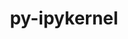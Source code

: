 ---
title: "py-ipykernel"
layout: cache
categories: [package, develop]
meta: {"compilers": ["gcc@=11.1.0", "gcc@=11.4.0", "gcc@=9.4.0", "oneapi@=2024.2.1"], "num_specs": 97, "num_specs_by_stack": {"data-vis-sdk": 6, "e4s": 35, "e4s-neoverse-v2": 12, "e4s-neoverse_v1": 9, "e4s-oneapi": 26, "e4s-power": 8, "root": 97}, "oss": ["ubuntu20.04", "ubuntu22.04"], "platforms": ["linux"], "stacks": ["data-vis-sdk", "e4s", "e4s-neoverse-v2", "e4s-neoverse_v1", "e4s-oneapi", "e4s-power", "root"], "targets": ["neoverse_v1", "neoverse_v2", "ppc64le", "x86_64_v3"], "versions": ["5.5.6", "6.29.5"]}
spec_details: [{"compiler": "gcc@=9.4.0", "hash": "exfv6hyi47odjsp2u2lgyt6bxyaathck", "os": "ubuntu20.04", "platform": "linux", "size": "-", "stacks": ["e4s-power", "root"], "tarball": "https://binaries.spack.io/develop/build_cache/linux-ubuntu20.04-ppc64le/gcc-9.4.0/py-ipykernel-6.29.5/linux-ubuntu20.04-ppc64le-gcc-9.4.0-py-ipykernel-6.29.5-exfv6hyi47odjsp2u2lgyt6bxyaathck.spack", "target": "ppc64le", "variants": ["build_system=python_pip"], "versions": ["6.29.5"]}, {"compiler": "gcc@=9.4.0", "hash": "u6o7paxef2etdobdadejc4y2fflbiygc", "os": "ubuntu20.04", "platform": "linux", "size": "-", "stacks": ["e4s-power", "root"], "tarball": "https://binaries.spack.io/develop/build_cache/linux-ubuntu20.04-ppc64le/gcc-9.4.0/py-ipykernel-6.29.5/linux-ubuntu20.04-ppc64le-gcc-9.4.0-py-ipykernel-6.29.5-u6o7paxef2etdobdadejc4y2fflbiygc.spack", "target": "ppc64le", "variants": ["build_system=python_pip"], "versions": ["6.29.5"]}, {"compiler": "gcc@=9.4.0", "hash": "eyicdm35cp3q3u2r3iyjrjeljxj5sg3t", "os": "ubuntu20.04", "platform": "linux", "size": "-", "stacks": ["e4s-power", "root"], "tarball": "https://binaries.spack.io/develop/build_cache/linux-ubuntu20.04-ppc64le/gcc-9.4.0/py-ipykernel-6.29.5/linux-ubuntu20.04-ppc64le-gcc-9.4.0-py-ipykernel-6.29.5-eyicdm35cp3q3u2r3iyjrjeljxj5sg3t.spack", "target": "ppc64le", "variants": ["build_system=python_pip"], "versions": ["6.29.5"]}, {"compiler": "gcc@=9.4.0", "hash": "feaclr6detkbsb54yg7lqckx6ochd2xt", "os": "ubuntu20.04", "platform": "linux", "size": "-", "stacks": ["e4s-power", "root"], "tarball": "https://binaries.spack.io/develop/build_cache/linux-ubuntu20.04-ppc64le/gcc-9.4.0/py-ipykernel-6.29.5/linux-ubuntu20.04-ppc64le-gcc-9.4.0-py-ipykernel-6.29.5-feaclr6detkbsb54yg7lqckx6ochd2xt.spack", "target": "ppc64le", "variants": ["build_system=python_pip"], "versions": ["6.29.5"]}, {"compiler": "gcc@=9.4.0", "hash": "gqak5h52hill77oiq72nemgauzubmaom", "os": "ubuntu20.04", "platform": "linux", "size": "-", "stacks": ["e4s-power", "root"], "tarball": "https://binaries.spack.io/develop/build_cache/linux-ubuntu20.04-ppc64le/gcc-9.4.0/py-ipykernel-6.29.5/linux-ubuntu20.04-ppc64le-gcc-9.4.0-py-ipykernel-6.29.5-gqak5h52hill77oiq72nemgauzubmaom.spack", "target": "ppc64le", "variants": ["build_system=python_pip"], "versions": ["6.29.5"]}, {"compiler": "gcc@=9.4.0", "hash": "lwghfc26fhqtbzwqlxqd462zwbgn3eaa", "os": "ubuntu20.04", "platform": "linux", "size": "-", "stacks": ["e4s-power", "root"], "tarball": "https://binaries.spack.io/develop/build_cache/linux-ubuntu20.04-ppc64le/gcc-9.4.0/py-ipykernel-6.29.5/linux-ubuntu20.04-ppc64le-gcc-9.4.0-py-ipykernel-6.29.5-lwghfc26fhqtbzwqlxqd462zwbgn3eaa.spack", "target": "ppc64le", "variants": ["build_system=python_pip"], "versions": ["6.29.5"]}, {"compiler": "gcc@=9.4.0", "hash": "nh6dex3vzpcnnaktxgywspkyexapsmyh", "os": "ubuntu20.04", "platform": "linux", "size": "-", "stacks": ["e4s-power", "root"], "tarball": "https://binaries.spack.io/develop/build_cache/linux-ubuntu20.04-ppc64le/gcc-9.4.0/py-ipykernel-6.29.5/linux-ubuntu20.04-ppc64le-gcc-9.4.0-py-ipykernel-6.29.5-nh6dex3vzpcnnaktxgywspkyexapsmyh.spack", "target": "ppc64le", "variants": ["build_system=python_pip"], "versions": ["6.29.5"]}, {"compiler": "gcc@=9.4.0", "hash": "wkxio5y2bigokulu5syzcohesjbqn7xc", "os": "ubuntu20.04", "platform": "linux", "size": "-", "stacks": ["e4s-power", "root"], "tarball": "https://binaries.spack.io/develop/build_cache/linux-ubuntu20.04-ppc64le/gcc-9.4.0/py-ipykernel-6.29.5/linux-ubuntu20.04-ppc64le-gcc-9.4.0-py-ipykernel-6.29.5-wkxio5y2bigokulu5syzcohesjbqn7xc.spack", "target": "ppc64le", "variants": ["build_system=python_pip"], "versions": ["6.29.5"]}, {"compiler": "gcc@=11.1.0", "hash": "zukf6zmuxbo2jxl2nqexold2jgcr5nyx", "os": "ubuntu20.04", "platform": "linux", "size": "-", "stacks": ["data-vis-sdk", "root"], "tarball": "https://binaries.spack.io/develop/build_cache/linux-ubuntu20.04-x86_64_v3/gcc-11.1.0/py-ipykernel-6.29.5/linux-ubuntu20.04-x86_64_v3-gcc-11.1.0-py-ipykernel-6.29.5-zukf6zmuxbo2jxl2nqexold2jgcr5nyx.spack", "target": "x86_64_v3", "variants": ["build_system=python_pip"], "versions": ["6.29.5"]}, {"compiler": "gcc@=11.1.0", "hash": "qntziqwzikaqawn6i7fla33wedffo3gt", "os": "ubuntu20.04", "platform": "linux", "size": "-", "stacks": ["data-vis-sdk", "root"], "tarball": "https://binaries.spack.io/develop/build_cache/linux-ubuntu20.04-x86_64_v3/gcc-11.1.0/py-ipykernel-6.29.5/linux-ubuntu20.04-x86_64_v3-gcc-11.1.0-py-ipykernel-6.29.5-qntziqwzikaqawn6i7fla33wedffo3gt.spack", "target": "x86_64_v3", "variants": ["build_system=python_pip"], "versions": ["6.29.5"]}, {"compiler": "gcc@=11.1.0", "hash": "6dzx2fogaaurhbn776bilsboojhamaxm", "os": "ubuntu20.04", "platform": "linux", "size": "-", "stacks": ["data-vis-sdk", "root"], "tarball": "https://binaries.spack.io/develop/build_cache/linux-ubuntu20.04-x86_64_v3/gcc-11.1.0/py-ipykernel-6.29.5/linux-ubuntu20.04-x86_64_v3-gcc-11.1.0-py-ipykernel-6.29.5-6dzx2fogaaurhbn776bilsboojhamaxm.spack", "target": "x86_64_v3", "variants": ["build_system=python_pip"], "versions": ["6.29.5"]}, {"compiler": "gcc@=11.1.0", "hash": "56lghw476exu6li2maocbrley7tntc27", "os": "ubuntu20.04", "platform": "linux", "size": "-", "stacks": ["root"], "tarball": "https://binaries.spack.io/develop/build_cache/linux-ubuntu20.04-x86_64_v3/gcc-11.1.0/py-ipykernel-6.29.5/linux-ubuntu20.04-x86_64_v3-gcc-11.1.0-py-ipykernel-6.29.5-56lghw476exu6li2maocbrley7tntc27.spack", "target": "x86_64_v3", "variants": ["build_system=python_pip"], "versions": ["6.29.5"]}, {"compiler": "gcc@=11.1.0", "hash": "xlfozutsekmhffi62rrurqksky6yzmql", "os": "ubuntu20.04", "platform": "linux", "size": "-", "stacks": ["data-vis-sdk", "root"], "tarball": "https://binaries.spack.io/develop/build_cache/linux-ubuntu20.04-x86_64_v3/gcc-11.1.0/py-ipykernel-6.29.5/linux-ubuntu20.04-x86_64_v3-gcc-11.1.0-py-ipykernel-6.29.5-xlfozutsekmhffi62rrurqksky6yzmql.spack", "target": "x86_64_v3", "variants": ["build_system=python_pip"], "versions": ["6.29.5"]}, {"compiler": "gcc@=11.1.0", "hash": "npbar5fwl7gduvit7yr7xbug25yyrhdm", "os": "ubuntu20.04", "platform": "linux", "size": "-", "stacks": ["data-vis-sdk", "root"], "tarball": "https://binaries.spack.io/develop/build_cache/linux-ubuntu20.04-x86_64_v3/gcc-11.1.0/py-ipykernel-6.29.5/linux-ubuntu20.04-x86_64_v3-gcc-11.1.0-py-ipykernel-6.29.5-npbar5fwl7gduvit7yr7xbug25yyrhdm.spack", "target": "x86_64_v3", "variants": ["build_system=python_pip"], "versions": ["6.29.5"]}, {"compiler": "gcc@=11.1.0", "hash": "cl5teetyxjkdmynkudrgrkm5nhay3v4d", "os": "ubuntu20.04", "platform": "linux", "size": "-", "stacks": ["data-vis-sdk", "root"], "tarball": "https://binaries.spack.io/develop/build_cache/linux-ubuntu20.04-x86_64_v3/gcc-11.1.0/py-ipykernel-6.29.5/linux-ubuntu20.04-x86_64_v3-gcc-11.1.0-py-ipykernel-6.29.5-cl5teetyxjkdmynkudrgrkm5nhay3v4d.spack", "target": "x86_64_v3", "variants": ["build_system=python_pip"], "versions": ["6.29.5"]}, {"compiler": "gcc@=11.4.0", "hash": "bc37bqzvyaz2qiiqrwkbzeda72mz4ze7", "os": "ubuntu22.04", "platform": "linux", "size": "-", "stacks": ["e4s-neoverse_v1", "root"], "tarball": "https://binaries.spack.io/develop/build_cache/linux-ubuntu22.04-neoverse_v1/gcc-11.4.0/py-ipykernel-6.29.5/linux-ubuntu22.04-neoverse_v1-gcc-11.4.0-py-ipykernel-6.29.5-bc37bqzvyaz2qiiqrwkbzeda72mz4ze7.spack", "target": "neoverse_v1", "variants": ["build_system=python_pip"], "versions": ["6.29.5"]}, {"compiler": "gcc@=11.4.0", "hash": "cbvfdz26g3al6u72j35db6esjgd444cv", "os": "ubuntu22.04", "platform": "linux", "size": "-", "stacks": ["e4s-neoverse_v1", "root"], "tarball": "https://binaries.spack.io/develop/build_cache/linux-ubuntu22.04-neoverse_v1/gcc-11.4.0/py-ipykernel-6.29.5/linux-ubuntu22.04-neoverse_v1-gcc-11.4.0-py-ipykernel-6.29.5-cbvfdz26g3al6u72j35db6esjgd444cv.spack", "target": "neoverse_v1", "variants": ["build_system=python_pip"], "versions": ["6.29.5"]}, {"compiler": "gcc@=11.4.0", "hash": "dh2hmomqxjss4zk7nqo2cuadowyv642s", "os": "ubuntu22.04", "platform": "linux", "size": "-", "stacks": ["e4s-neoverse_v1", "root"], "tarball": "https://binaries.spack.io/develop/build_cache/linux-ubuntu22.04-neoverse_v1/gcc-11.4.0/py-ipykernel-6.29.5/linux-ubuntu22.04-neoverse_v1-gcc-11.4.0-py-ipykernel-6.29.5-dh2hmomqxjss4zk7nqo2cuadowyv642s.spack", "target": "neoverse_v1", "variants": ["build_system=python_pip"], "versions": ["6.29.5"]}, {"compiler": "gcc@=11.4.0", "hash": "t3ut74ogsjworxneqodap4wpcmvfveie", "os": "ubuntu22.04", "platform": "linux", "size": "-", "stacks": ["e4s-neoverse_v1", "root"], "tarball": "https://binaries.spack.io/develop/build_cache/linux-ubuntu22.04-neoverse_v1/gcc-11.4.0/py-ipykernel-6.29.5/linux-ubuntu22.04-neoverse_v1-gcc-11.4.0-py-ipykernel-6.29.5-t3ut74ogsjworxneqodap4wpcmvfveie.spack", "target": "neoverse_v1", "variants": ["build_system=python_pip"], "versions": ["6.29.5"]}, {"compiler": "gcc@=11.4.0", "hash": "7badpqm3zk6emwo3pfir4dxlmr6yvoo7", "os": "ubuntu22.04", "platform": "linux", "size": "-", "stacks": ["e4s-neoverse_v1", "root"], "tarball": "https://binaries.spack.io/develop/build_cache/linux-ubuntu22.04-neoverse_v1/gcc-11.4.0/py-ipykernel-6.29.5/linux-ubuntu22.04-neoverse_v1-gcc-11.4.0-py-ipykernel-6.29.5-7badpqm3zk6emwo3pfir4dxlmr6yvoo7.spack", "target": "neoverse_v1", "variants": ["build_system=python_pip"], "versions": ["6.29.5"]}, {"compiler": "gcc@=11.4.0", "hash": "khzde7aifcjs7222nsvlf4i5h7vrkk2z", "os": "ubuntu22.04", "platform": "linux", "size": "-", "stacks": ["e4s-neoverse_v1", "root"], "tarball": "https://binaries.spack.io/develop/build_cache/linux-ubuntu22.04-neoverse_v1/gcc-11.4.0/py-ipykernel-6.29.5/linux-ubuntu22.04-neoverse_v1-gcc-11.4.0-py-ipykernel-6.29.5-khzde7aifcjs7222nsvlf4i5h7vrkk2z.spack", "target": "neoverse_v1", "variants": ["build_system=python_pip"], "versions": ["6.29.5"]}, {"compiler": "gcc@=11.4.0", "hash": "3ayfrfefk7tvvpjbiabgkxhgberyvjq3", "os": "ubuntu22.04", "platform": "linux", "size": "-", "stacks": ["e4s-neoverse_v1", "root"], "tarball": "https://binaries.spack.io/develop/build_cache/linux-ubuntu22.04-neoverse_v1/gcc-11.4.0/py-ipykernel-6.29.5/linux-ubuntu22.04-neoverse_v1-gcc-11.4.0-py-ipykernel-6.29.5-3ayfrfefk7tvvpjbiabgkxhgberyvjq3.spack", "target": "neoverse_v1", "variants": ["build_system=python_pip"], "versions": ["6.29.5"]}, {"compiler": "gcc@=11.4.0", "hash": "ntkmbvurcc7bnme3dohxpehihh6kpmpq", "os": "ubuntu22.04", "platform": "linux", "size": "-", "stacks": ["e4s-neoverse_v1", "root"], "tarball": "https://binaries.spack.io/develop/build_cache/linux-ubuntu22.04-neoverse_v1/gcc-11.4.0/py-ipykernel-6.29.5/linux-ubuntu22.04-neoverse_v1-gcc-11.4.0-py-ipykernel-6.29.5-ntkmbvurcc7bnme3dohxpehihh6kpmpq.spack", "target": "neoverse_v1", "variants": ["build_system=python_pip"], "versions": ["6.29.5"]}, {"compiler": "gcc@=11.4.0", "hash": "sdwww5ocn23dtd7yftl3hah4fwavkz34", "os": "ubuntu22.04", "platform": "linux", "size": "-", "stacks": ["e4s-neoverse_v1", "root"], "tarball": "https://binaries.spack.io/develop/build_cache/linux-ubuntu22.04-neoverse_v1/gcc-11.4.0/py-ipykernel-6.29.5/linux-ubuntu22.04-neoverse_v1-gcc-11.4.0-py-ipykernel-6.29.5-sdwww5ocn23dtd7yftl3hah4fwavkz34.spack", "target": "neoverse_v1", "variants": ["build_system=python_pip"], "versions": ["6.29.5"]}, {"compiler": "gcc@=11.4.0", "hash": "gei3hzetrhxbnvrih7vmd4aby5hjq23w", "os": "ubuntu22.04", "platform": "linux", "size": "-", "stacks": ["e4s-neoverse-v2", "root"], "tarball": "https://binaries.spack.io/develop/build_cache/linux-ubuntu22.04-neoverse_v2/gcc-11.4.0/py-ipykernel-6.29.5/linux-ubuntu22.04-neoverse_v2-gcc-11.4.0-py-ipykernel-6.29.5-gei3hzetrhxbnvrih7vmd4aby5hjq23w.spack", "target": "neoverse_v2", "variants": ["build_system=python_pip"], "versions": ["6.29.5"]}, {"compiler": "gcc@=11.4.0", "hash": "hwvdpd6mcxpafnq7what54st4nze6sw5", "os": "ubuntu22.04", "platform": "linux", "size": "-", "stacks": ["e4s-neoverse-v2", "root"], "tarball": "https://binaries.spack.io/develop/build_cache/linux-ubuntu22.04-neoverse_v2/gcc-11.4.0/py-ipykernel-6.29.5/linux-ubuntu22.04-neoverse_v2-gcc-11.4.0-py-ipykernel-6.29.5-hwvdpd6mcxpafnq7what54st4nze6sw5.spack", "target": "neoverse_v2", "variants": ["build_system=python_pip"], "versions": ["6.29.5"]}, {"compiler": "gcc@=11.4.0", "hash": "56rc3dxnasgb2ckeoord75kkobw5jvwg", "os": "ubuntu22.04", "platform": "linux", "size": "-", "stacks": ["e4s-neoverse-v2", "root"], "tarball": "https://binaries.spack.io/develop/build_cache/linux-ubuntu22.04-neoverse_v2/gcc-11.4.0/py-ipykernel-6.29.5/linux-ubuntu22.04-neoverse_v2-gcc-11.4.0-py-ipykernel-6.29.5-56rc3dxnasgb2ckeoord75kkobw5jvwg.spack", "target": "neoverse_v2", "variants": ["build_system=python_pip"], "versions": ["6.29.5"]}, {"compiler": "gcc@=11.4.0", "hash": "cn2nxi4g4n7z2zfi62ishtyg7bdnwukr", "os": "ubuntu22.04", "platform": "linux", "size": "-", "stacks": ["e4s-neoverse-v2", "root"], "tarball": "https://binaries.spack.io/develop/build_cache/linux-ubuntu22.04-neoverse_v2/gcc-11.4.0/py-ipykernel-6.29.5/linux-ubuntu22.04-neoverse_v2-gcc-11.4.0-py-ipykernel-6.29.5-cn2nxi4g4n7z2zfi62ishtyg7bdnwukr.spack", "target": "neoverse_v2", "variants": ["build_system=python_pip"], "versions": ["6.29.5"]}, {"compiler": "gcc@=11.4.0", "hash": "hfakeectst4j3gtp2q2wbyetndymr7q7", "os": "ubuntu22.04", "platform": "linux", "size": "-", "stacks": ["e4s-neoverse-v2", "root"], "tarball": "https://binaries.spack.io/develop/build_cache/linux-ubuntu22.04-neoverse_v2/gcc-11.4.0/py-ipykernel-6.29.5/linux-ubuntu22.04-neoverse_v2-gcc-11.4.0-py-ipykernel-6.29.5-hfakeectst4j3gtp2q2wbyetndymr7q7.spack", "target": "neoverse_v2", "variants": ["build_system=python_pip"], "versions": ["6.29.5"]}, {"compiler": "gcc@=11.4.0", "hash": "yudqijwyhodrnu4u4r6bdz3kqwir4lax", "os": "ubuntu22.04", "platform": "linux", "size": "-", "stacks": ["e4s-neoverse-v2", "root"], "tarball": "https://binaries.spack.io/develop/build_cache/linux-ubuntu22.04-neoverse_v2/gcc-11.4.0/py-ipykernel-6.29.5/linux-ubuntu22.04-neoverse_v2-gcc-11.4.0-py-ipykernel-6.29.5-yudqijwyhodrnu4u4r6bdz3kqwir4lax.spack", "target": "neoverse_v2", "variants": ["build_system=python_pip"], "versions": ["6.29.5"]}, {"compiler": "gcc@=11.4.0", "hash": "7lfjrejll6drzwiqn44y5zibwgnl5cq3", "os": "ubuntu22.04", "platform": "linux", "size": "-", "stacks": ["e4s-neoverse-v2", "root"], "tarball": "https://binaries.spack.io/develop/build_cache/linux-ubuntu22.04-neoverse_v2/gcc-11.4.0/py-ipykernel-6.29.5/linux-ubuntu22.04-neoverse_v2-gcc-11.4.0-py-ipykernel-6.29.5-7lfjrejll6drzwiqn44y5zibwgnl5cq3.spack", "target": "neoverse_v2", "variants": ["build_system=python_pip"], "versions": ["6.29.5"]}, {"compiler": "gcc@=11.4.0", "hash": "aqsstiijtdsdfneosbp7jkuxryakmihc", "os": "ubuntu22.04", "platform": "linux", "size": "-", "stacks": ["e4s-neoverse-v2", "root"], "tarball": "https://binaries.spack.io/develop/build_cache/linux-ubuntu22.04-neoverse_v2/gcc-11.4.0/py-ipykernel-6.29.5/linux-ubuntu22.04-neoverse_v2-gcc-11.4.0-py-ipykernel-6.29.5-aqsstiijtdsdfneosbp7jkuxryakmihc.spack", "target": "neoverse_v2", "variants": ["build_system=python_pip"], "versions": ["6.29.5"]}, {"compiler": "gcc@=11.4.0", "hash": "drkwyelplbatezzz66ijg7uwfsvdsaqy", "os": "ubuntu22.04", "platform": "linux", "size": "-", "stacks": ["e4s-neoverse-v2", "root"], "tarball": "https://binaries.spack.io/develop/build_cache/linux-ubuntu22.04-neoverse_v2/gcc-11.4.0/py-ipykernel-6.29.5/linux-ubuntu22.04-neoverse_v2-gcc-11.4.0-py-ipykernel-6.29.5-drkwyelplbatezzz66ijg7uwfsvdsaqy.spack", "target": "neoverse_v2", "variants": ["build_system=python_pip"], "versions": ["6.29.5"]}, {"compiler": "gcc@=11.4.0", "hash": "g55tdkpptf34ohqfasilzcc2lj4lss2t", "os": "ubuntu22.04", "platform": "linux", "size": "-", "stacks": ["e4s-neoverse-v2", "root"], "tarball": "https://binaries.spack.io/develop/build_cache/linux-ubuntu22.04-neoverse_v2/gcc-11.4.0/py-ipykernel-6.29.5/linux-ubuntu22.04-neoverse_v2-gcc-11.4.0-py-ipykernel-6.29.5-g55tdkpptf34ohqfasilzcc2lj4lss2t.spack", "target": "neoverse_v2", "variants": ["build_system=python_pip"], "versions": ["6.29.5"]}, {"compiler": "gcc@=11.4.0", "hash": "iwlrvk4drayceahucpqwjrjhrfuwpnbm", "os": "ubuntu22.04", "platform": "linux", "size": "-", "stacks": ["e4s-neoverse-v2", "root"], "tarball": "https://binaries.spack.io/develop/build_cache/linux-ubuntu22.04-neoverse_v2/gcc-11.4.0/py-ipykernel-6.29.5/linux-ubuntu22.04-neoverse_v2-gcc-11.4.0-py-ipykernel-6.29.5-iwlrvk4drayceahucpqwjrjhrfuwpnbm.spack", "target": "neoverse_v2", "variants": ["build_system=python_pip"], "versions": ["6.29.5"]}, {"compiler": "gcc@=11.4.0", "hash": "nzgcbamsflqwddfmbvwxgsguw7dr3ihx", "os": "ubuntu22.04", "platform": "linux", "size": "-", "stacks": ["e4s-neoverse-v2", "root"], "tarball": "https://binaries.spack.io/develop/build_cache/linux-ubuntu22.04-neoverse_v2/gcc-11.4.0/py-ipykernel-6.29.5/linux-ubuntu22.04-neoverse_v2-gcc-11.4.0-py-ipykernel-6.29.5-nzgcbamsflqwddfmbvwxgsguw7dr3ihx.spack", "target": "neoverse_v2", "variants": ["build_system=python_pip"], "versions": ["6.29.5"]}, {"compiler": "gcc@=11.4.0", "hash": "yzx4klivbvtkzmmcocrnqpoz3fqch2ps", "os": "ubuntu22.04", "platform": "linux", "size": "-", "stacks": ["e4s", "root"], "tarball": "https://binaries.spack.io/develop/build_cache/linux-ubuntu22.04-x86_64_v3/gcc-11.4.0/py-ipykernel-6.29.5/linux-ubuntu22.04-x86_64_v3-gcc-11.4.0-py-ipykernel-6.29.5-yzx4klivbvtkzmmcocrnqpoz3fqch2ps.spack", "target": "x86_64_v3", "variants": ["build_system=python_pip"], "versions": ["6.29.5"]}, {"compiler": "gcc@=11.4.0", "hash": "slsqno62vyg2gtlzftzfmvnywmc3nhft", "os": "ubuntu22.04", "platform": "linux", "size": "-", "stacks": ["e4s", "root"], "tarball": "https://binaries.spack.io/develop/build_cache/linux-ubuntu22.04-x86_64_v3/gcc-11.4.0/py-ipykernel-6.29.5/linux-ubuntu22.04-x86_64_v3-gcc-11.4.0-py-ipykernel-6.29.5-slsqno62vyg2gtlzftzfmvnywmc3nhft.spack", "target": "x86_64_v3", "variants": ["build_system=python_pip"], "versions": ["6.29.5"]}, {"compiler": "gcc@=11.4.0", "hash": "3pttuu3bexsvtkuz3h4sn7vwqhwpp7eo", "os": "ubuntu22.04", "platform": "linux", "size": "-", "stacks": ["e4s", "root"], "tarball": "https://binaries.spack.io/develop/build_cache/linux-ubuntu22.04-x86_64_v3/gcc-11.4.0/py-ipykernel-6.29.5/linux-ubuntu22.04-x86_64_v3-gcc-11.4.0-py-ipykernel-6.29.5-3pttuu3bexsvtkuz3h4sn7vwqhwpp7eo.spack", "target": "x86_64_v3", "variants": ["build_system=python_pip"], "versions": ["6.29.5"]}, {"compiler": "gcc@=11.4.0", "hash": "umxe33fbgd2a5g2cfpohdzasnr7eki5o", "os": "ubuntu22.04", "platform": "linux", "size": "-", "stacks": ["e4s", "root"], "tarball": "https://binaries.spack.io/develop/build_cache/linux-ubuntu22.04-x86_64_v3/gcc-11.4.0/py-ipykernel-6.29.5/linux-ubuntu22.04-x86_64_v3-gcc-11.4.0-py-ipykernel-6.29.5-umxe33fbgd2a5g2cfpohdzasnr7eki5o.spack", "target": "x86_64_v3", "variants": ["build_system=python_pip"], "versions": ["6.29.5"]}, {"compiler": "gcc@=11.4.0", "hash": "c7qekjs62xtqmvdswa4shofdeoejzuzb", "os": "ubuntu22.04", "platform": "linux", "size": "-", "stacks": ["e4s", "root"], "tarball": "https://binaries.spack.io/develop/build_cache/linux-ubuntu22.04-x86_64_v3/gcc-11.4.0/py-ipykernel-6.29.5/linux-ubuntu22.04-x86_64_v3-gcc-11.4.0-py-ipykernel-6.29.5-c7qekjs62xtqmvdswa4shofdeoejzuzb.spack", "target": "x86_64_v3", "variants": ["build_system=python_pip"], "versions": ["6.29.5"]}, {"compiler": "gcc@=11.4.0", "hash": "a56sjslynr3256vxxyv6yuwc2ec3vxpr", "os": "ubuntu22.04", "platform": "linux", "size": "-", "stacks": ["e4s", "root"], "tarball": "https://binaries.spack.io/develop/build_cache/linux-ubuntu22.04-x86_64_v3/gcc-11.4.0/py-ipykernel-6.29.5/linux-ubuntu22.04-x86_64_v3-gcc-11.4.0-py-ipykernel-6.29.5-a56sjslynr3256vxxyv6yuwc2ec3vxpr.spack", "target": "x86_64_v3", "variants": ["build_system=python_pip"], "versions": ["6.29.5"]}, {"compiler": "gcc@=11.4.0", "hash": "cvfhzfgcgyqksuzc6dqhutq35qsyhdb5", "os": "ubuntu22.04", "platform": "linux", "size": "-", "stacks": ["e4s", "root"], "tarball": "https://binaries.spack.io/develop/build_cache/linux-ubuntu22.04-x86_64_v3/gcc-11.4.0/py-ipykernel-6.29.5/linux-ubuntu22.04-x86_64_v3-gcc-11.4.0-py-ipykernel-6.29.5-cvfhzfgcgyqksuzc6dqhutq35qsyhdb5.spack", "target": "x86_64_v3", "variants": ["build_system=python_pip"], "versions": ["6.29.5"]}, {"compiler": "gcc@=11.4.0", "hash": "gpu4yxvtcgykyxpsq4cpwbwa4uhhz7n4", "os": "ubuntu22.04", "platform": "linux", "size": "-", "stacks": ["e4s", "root"], "tarball": "https://binaries.spack.io/develop/build_cache/linux-ubuntu22.04-x86_64_v3/gcc-11.4.0/py-ipykernel-6.29.5/linux-ubuntu22.04-x86_64_v3-gcc-11.4.0-py-ipykernel-6.29.5-gpu4yxvtcgykyxpsq4cpwbwa4uhhz7n4.spack", "target": "x86_64_v3", "variants": ["build_system=python_pip"], "versions": ["6.29.5"]}, {"compiler": "gcc@=11.4.0", "hash": "jijqgndgzvfwqjvzqhgybczgypln4tc2", "os": "ubuntu22.04", "platform": "linux", "size": "-", "stacks": ["e4s", "root"], "tarball": "https://binaries.spack.io/develop/build_cache/linux-ubuntu22.04-x86_64_v3/gcc-11.4.0/py-ipykernel-6.29.5/linux-ubuntu22.04-x86_64_v3-gcc-11.4.0-py-ipykernel-6.29.5-jijqgndgzvfwqjvzqhgybczgypln4tc2.spack", "target": "x86_64_v3", "variants": ["build_system=python_pip"], "versions": ["6.29.5"]}, {"compiler": "gcc@=11.4.0", "hash": "7imgaumv4jb3vmbgalpw3cvhvbkr2f26", "os": "ubuntu22.04", "platform": "linux", "size": "-", "stacks": ["e4s", "root"], "tarball": "https://binaries.spack.io/develop/build_cache/linux-ubuntu22.04-x86_64_v3/gcc-11.4.0/py-ipykernel-6.29.5/linux-ubuntu22.04-x86_64_v3-gcc-11.4.0-py-ipykernel-6.29.5-7imgaumv4jb3vmbgalpw3cvhvbkr2f26.spack", "target": "x86_64_v3", "variants": ["build_system=python_pip"], "versions": ["6.29.5"]}, {"compiler": "gcc@=11.4.0", "hash": "s4klvym4sf7jxtwbcncvii5jtiv6xygu", "os": "ubuntu22.04", "platform": "linux", "size": "-", "stacks": ["e4s", "root"], "tarball": "https://binaries.spack.io/develop/build_cache/linux-ubuntu22.04-x86_64_v3/gcc-11.4.0/py-ipykernel-6.29.5/linux-ubuntu22.04-x86_64_v3-gcc-11.4.0-py-ipykernel-6.29.5-s4klvym4sf7jxtwbcncvii5jtiv6xygu.spack", "target": "x86_64_v3", "variants": ["build_system=python_pip"], "versions": ["6.29.5"]}, {"compiler": "gcc@=11.4.0", "hash": "zvj5cnxqlgciaar2oobt2li2677dz5we", "os": "ubuntu22.04", "platform": "linux", "size": "-", "stacks": ["e4s", "root"], "tarball": "https://binaries.spack.io/develop/build_cache/linux-ubuntu22.04-x86_64_v3/gcc-11.4.0/py-ipykernel-6.29.5/linux-ubuntu22.04-x86_64_v3-gcc-11.4.0-py-ipykernel-6.29.5-zvj5cnxqlgciaar2oobt2li2677dz5we.spack", "target": "x86_64_v3", "variants": ["build_system=python_pip"], "versions": ["6.29.5"]}, {"compiler": "gcc@=11.4.0", "hash": "5i45vpyabpvhkuxrdupr7m3ehlkbal37", "os": "ubuntu22.04", "platform": "linux", "size": "-", "stacks": ["e4s", "root"], "tarball": "https://binaries.spack.io/develop/build_cache/linux-ubuntu22.04-x86_64_v3/gcc-11.4.0/py-ipykernel-6.29.5/linux-ubuntu22.04-x86_64_v3-gcc-11.4.0-py-ipykernel-6.29.5-5i45vpyabpvhkuxrdupr7m3ehlkbal37.spack", "target": "x86_64_v3", "variants": ["build_system=python_pip"], "versions": ["6.29.5"]}, {"compiler": "gcc@=11.4.0", "hash": "hn5qgfwvmipzgo7phsxnj3glxrnboqpl", "os": "ubuntu22.04", "platform": "linux", "size": "-", "stacks": ["e4s", "root"], "tarball": "https://binaries.spack.io/develop/build_cache/linux-ubuntu22.04-x86_64_v3/gcc-11.4.0/py-ipykernel-6.29.5/linux-ubuntu22.04-x86_64_v3-gcc-11.4.0-py-ipykernel-6.29.5-hn5qgfwvmipzgo7phsxnj3glxrnboqpl.spack", "target": "x86_64_v3", "variants": ["build_system=python_pip"], "versions": ["6.29.5"]}, {"compiler": "gcc@=11.4.0", "hash": "2jmqiq4dqx5i462dgxmimw2vudhkos3n", "os": "ubuntu22.04", "platform": "linux", "size": "-", "stacks": ["e4s", "root"], "tarball": "https://binaries.spack.io/develop/build_cache/linux-ubuntu22.04-x86_64_v3/gcc-11.4.0/py-ipykernel-6.29.5/linux-ubuntu22.04-x86_64_v3-gcc-11.4.0-py-ipykernel-6.29.5-2jmqiq4dqx5i462dgxmimw2vudhkos3n.spack", "target": "x86_64_v3", "variants": ["build_system=python_pip"], "versions": ["6.29.5"]}, {"compiler": "gcc@=11.4.0", "hash": "3syvhf46is3tbo2yhjpgrzdtdgvuxrrs", "os": "ubuntu22.04", "platform": "linux", "size": "-", "stacks": ["e4s", "root"], "tarball": "https://binaries.spack.io/develop/build_cache/linux-ubuntu22.04-x86_64_v3/gcc-11.4.0/py-ipykernel-6.29.5/linux-ubuntu22.04-x86_64_v3-gcc-11.4.0-py-ipykernel-6.29.5-3syvhf46is3tbo2yhjpgrzdtdgvuxrrs.spack", "target": "x86_64_v3", "variants": ["build_system=python_pip"], "versions": ["6.29.5"]}, {"compiler": "gcc@=11.4.0", "hash": "4fqcd6iavclo7svsq3ktddm6lr7rzixe", "os": "ubuntu22.04", "platform": "linux", "size": "-", "stacks": ["e4s", "root"], "tarball": "https://binaries.spack.io/develop/build_cache/linux-ubuntu22.04-x86_64_v3/gcc-11.4.0/py-ipykernel-6.29.5/linux-ubuntu22.04-x86_64_v3-gcc-11.4.0-py-ipykernel-6.29.5-4fqcd6iavclo7svsq3ktddm6lr7rzixe.spack", "target": "x86_64_v3", "variants": ["build_system=python_pip"], "versions": ["6.29.5"]}, {"compiler": "gcc@=11.4.0", "hash": "6vi75ryq5uudvqavnlavpw3ytqrwo4ce", "os": "ubuntu22.04", "platform": "linux", "size": "-", "stacks": ["e4s", "root"], "tarball": "https://binaries.spack.io/develop/build_cache/linux-ubuntu22.04-x86_64_v3/gcc-11.4.0/py-ipykernel-6.29.5/linux-ubuntu22.04-x86_64_v3-gcc-11.4.0-py-ipykernel-6.29.5-6vi75ryq5uudvqavnlavpw3ytqrwo4ce.spack", "target": "x86_64_v3", "variants": ["build_system=python_pip"], "versions": ["6.29.5"]}, {"compiler": "gcc@=11.4.0", "hash": "7dp3m4pjds5cuworwv4ilgqpmgd5cf7w", "os": "ubuntu22.04", "platform": "linux", "size": "-", "stacks": ["e4s", "root"], "tarball": "https://binaries.spack.io/develop/build_cache/linux-ubuntu22.04-x86_64_v3/gcc-11.4.0/py-ipykernel-6.29.5/linux-ubuntu22.04-x86_64_v3-gcc-11.4.0-py-ipykernel-6.29.5-7dp3m4pjds5cuworwv4ilgqpmgd5cf7w.spack", "target": "x86_64_v3", "variants": ["build_system=python_pip"], "versions": ["6.29.5"]}, {"compiler": "gcc@=11.4.0", "hash": "cmibjmjuciviewe3iy7qav25qk2l67uc", "os": "ubuntu22.04", "platform": "linux", "size": "-", "stacks": ["e4s", "root"], "tarball": "https://binaries.spack.io/develop/build_cache/linux-ubuntu22.04-x86_64_v3/gcc-11.4.0/py-ipykernel-6.29.5/linux-ubuntu22.04-x86_64_v3-gcc-11.4.0-py-ipykernel-6.29.5-cmibjmjuciviewe3iy7qav25qk2l67uc.spack", "target": "x86_64_v3", "variants": ["build_system=python_pip"], "versions": ["6.29.5"]}, {"compiler": "gcc@=11.4.0", "hash": "fs7nwzvojbrslauyzmlwkagzdl44ydzf", "os": "ubuntu22.04", "platform": "linux", "size": "-", "stacks": ["e4s", "root"], "tarball": "https://binaries.spack.io/develop/build_cache/linux-ubuntu22.04-x86_64_v3/gcc-11.4.0/py-ipykernel-6.29.5/linux-ubuntu22.04-x86_64_v3-gcc-11.4.0-py-ipykernel-6.29.5-fs7nwzvojbrslauyzmlwkagzdl44ydzf.spack", "target": "x86_64_v3", "variants": ["build_system=python_pip"], "versions": ["6.29.5"]}, {"compiler": "gcc@=11.4.0", "hash": "gj4gjgixbuvt3i62znj3e6fxpz5a2xhv", "os": "ubuntu22.04", "platform": "linux", "size": "-", "stacks": ["e4s", "root"], "tarball": "https://binaries.spack.io/develop/build_cache/linux-ubuntu22.04-x86_64_v3/gcc-11.4.0/py-ipykernel-6.29.5/linux-ubuntu22.04-x86_64_v3-gcc-11.4.0-py-ipykernel-6.29.5-gj4gjgixbuvt3i62znj3e6fxpz5a2xhv.spack", "target": "x86_64_v3", "variants": ["build_system=python_pip"], "versions": ["6.29.5"]}, {"compiler": "gcc@=11.4.0", "hash": "gquwshtaoz7cx2zmaqd2guq46pb4qq6u", "os": "ubuntu22.04", "platform": "linux", "size": "-", "stacks": ["e4s", "root"], "tarball": "https://binaries.spack.io/develop/build_cache/linux-ubuntu22.04-x86_64_v3/gcc-11.4.0/py-ipykernel-6.29.5/linux-ubuntu22.04-x86_64_v3-gcc-11.4.0-py-ipykernel-6.29.5-gquwshtaoz7cx2zmaqd2guq46pb4qq6u.spack", "target": "x86_64_v3", "variants": ["build_system=python_pip"], "versions": ["6.29.5"]}, {"compiler": "gcc@=11.4.0", "hash": "ibih255u73kgzxws4ouiv63q4egudksu", "os": "ubuntu22.04", "platform": "linux", "size": "-", "stacks": ["e4s", "root"], "tarball": "https://binaries.spack.io/develop/build_cache/linux-ubuntu22.04-x86_64_v3/gcc-11.4.0/py-ipykernel-6.29.5/linux-ubuntu22.04-x86_64_v3-gcc-11.4.0-py-ipykernel-6.29.5-ibih255u73kgzxws4ouiv63q4egudksu.spack", "target": "x86_64_v3", "variants": ["build_system=python_pip"], "versions": ["6.29.5"]}, {"compiler": "gcc@=11.4.0", "hash": "jyh7msb6grpifzlnfruixnfbtrqgehdp", "os": "ubuntu22.04", "platform": "linux", "size": "-", "stacks": ["e4s", "root"], "tarball": "https://binaries.spack.io/develop/build_cache/linux-ubuntu22.04-x86_64_v3/gcc-11.4.0/py-ipykernel-6.29.5/linux-ubuntu22.04-x86_64_v3-gcc-11.4.0-py-ipykernel-6.29.5-jyh7msb6grpifzlnfruixnfbtrqgehdp.spack", "target": "x86_64_v3", "variants": ["build_system=python_pip"], "versions": ["6.29.5"]}, {"compiler": "gcc@=11.4.0", "hash": "k2zjwlt6twu2b3idcyzx6d3zfbdhpqhx", "os": "ubuntu22.04", "platform": "linux", "size": "-", "stacks": ["e4s", "root"], "tarball": "https://binaries.spack.io/develop/build_cache/linux-ubuntu22.04-x86_64_v3/gcc-11.4.0/py-ipykernel-6.29.5/linux-ubuntu22.04-x86_64_v3-gcc-11.4.0-py-ipykernel-6.29.5-k2zjwlt6twu2b3idcyzx6d3zfbdhpqhx.spack", "target": "x86_64_v3", "variants": ["build_system=python_pip"], "versions": ["6.29.5"]}, {"compiler": "gcc@=11.4.0", "hash": "nqyyi5kat3scxg4vovbltwxnbksvwo6f", "os": "ubuntu22.04", "platform": "linux", "size": "-", "stacks": ["e4s", "root"], "tarball": "https://binaries.spack.io/develop/build_cache/linux-ubuntu22.04-x86_64_v3/gcc-11.4.0/py-ipykernel-6.29.5/linux-ubuntu22.04-x86_64_v3-gcc-11.4.0-py-ipykernel-6.29.5-nqyyi5kat3scxg4vovbltwxnbksvwo6f.spack", "target": "x86_64_v3", "variants": ["build_system=python_pip"], "versions": ["6.29.5"]}, {"compiler": "gcc@=11.4.0", "hash": "nqzbp3albqrzn3kapimenwssr6ohi4he", "os": "ubuntu22.04", "platform": "linux", "size": "-", "stacks": ["e4s", "root"], "tarball": "https://binaries.spack.io/develop/build_cache/linux-ubuntu22.04-x86_64_v3/gcc-11.4.0/py-ipykernel-6.29.5/linux-ubuntu22.04-x86_64_v3-gcc-11.4.0-py-ipykernel-6.29.5-nqzbp3albqrzn3kapimenwssr6ohi4he.spack", "target": "x86_64_v3", "variants": ["build_system=python_pip"], "versions": ["6.29.5"]}, {"compiler": "gcc@=11.4.0", "hash": "oqmms6fkmgqmfdzu2tybl7kbypi5phi4", "os": "ubuntu22.04", "platform": "linux", "size": "-", "stacks": ["e4s", "root"], "tarball": "https://binaries.spack.io/develop/build_cache/linux-ubuntu22.04-x86_64_v3/gcc-11.4.0/py-ipykernel-6.29.5/linux-ubuntu22.04-x86_64_v3-gcc-11.4.0-py-ipykernel-6.29.5-oqmms6fkmgqmfdzu2tybl7kbypi5phi4.spack", "target": "x86_64_v3", "variants": ["build_system=python_pip"], "versions": ["6.29.5"]}, {"compiler": "gcc@=11.4.0", "hash": "rfv2dybcdstfbggwex7iinatcllodmlg", "os": "ubuntu22.04", "platform": "linux", "size": "-", "stacks": ["e4s", "root"], "tarball": "https://binaries.spack.io/develop/build_cache/linux-ubuntu22.04-x86_64_v3/gcc-11.4.0/py-ipykernel-6.29.5/linux-ubuntu22.04-x86_64_v3-gcc-11.4.0-py-ipykernel-6.29.5-rfv2dybcdstfbggwex7iinatcllodmlg.spack", "target": "x86_64_v3", "variants": ["build_system=python_pip"], "versions": ["6.29.5"]}, {"compiler": "gcc@=11.4.0", "hash": "rzevhanf3fm4fe5zd7e3dcnjkcglifpq", "os": "ubuntu22.04", "platform": "linux", "size": "-", "stacks": ["e4s", "root"], "tarball": "https://binaries.spack.io/develop/build_cache/linux-ubuntu22.04-x86_64_v3/gcc-11.4.0/py-ipykernel-6.29.5/linux-ubuntu22.04-x86_64_v3-gcc-11.4.0-py-ipykernel-6.29.5-rzevhanf3fm4fe5zd7e3dcnjkcglifpq.spack", "target": "x86_64_v3", "variants": ["build_system=python_pip"], "versions": ["6.29.5"]}, {"compiler": "gcc@=11.4.0", "hash": "sw6r3nefwezhagk7e7qyuztmnqdbml43", "os": "ubuntu22.04", "platform": "linux", "size": "-", "stacks": ["e4s", "root"], "tarball": "https://binaries.spack.io/develop/build_cache/linux-ubuntu22.04-x86_64_v3/gcc-11.4.0/py-ipykernel-6.29.5/linux-ubuntu22.04-x86_64_v3-gcc-11.4.0-py-ipykernel-6.29.5-sw6r3nefwezhagk7e7qyuztmnqdbml43.spack", "target": "x86_64_v3", "variants": ["build_system=python_pip"], "versions": ["6.29.5"]}, {"compiler": "gcc@=11.4.0", "hash": "tio6ih6x35o4vzkdubsu3kt6v3ayyzyk", "os": "ubuntu22.04", "platform": "linux", "size": "-", "stacks": ["e4s", "root"], "tarball": "https://binaries.spack.io/develop/build_cache/linux-ubuntu22.04-x86_64_v3/gcc-11.4.0/py-ipykernel-6.29.5/linux-ubuntu22.04-x86_64_v3-gcc-11.4.0-py-ipykernel-6.29.5-tio6ih6x35o4vzkdubsu3kt6v3ayyzyk.spack", "target": "x86_64_v3", "variants": ["build_system=python_pip"], "versions": ["6.29.5"]}, {"compiler": "gcc@=11.4.0", "hash": "tnbpkvmbultzyrlnqhws2eapi3eu2vwr", "os": "ubuntu22.04", "platform": "linux", "size": "-", "stacks": ["e4s", "root"], "tarball": "https://binaries.spack.io/develop/build_cache/linux-ubuntu22.04-x86_64_v3/gcc-11.4.0/py-ipykernel-6.29.5/linux-ubuntu22.04-x86_64_v3-gcc-11.4.0-py-ipykernel-6.29.5-tnbpkvmbultzyrlnqhws2eapi3eu2vwr.spack", "target": "x86_64_v3", "variants": ["build_system=python_pip"], "versions": ["6.29.5"]}, {"compiler": "gcc@=11.4.0", "hash": "vj4ml6fyprb6tgrwhxlmxx74mhwxz2qy", "os": "ubuntu22.04", "platform": "linux", "size": "-", "stacks": ["e4s", "root"], "tarball": "https://binaries.spack.io/develop/build_cache/linux-ubuntu22.04-x86_64_v3/gcc-11.4.0/py-ipykernel-6.29.5/linux-ubuntu22.04-x86_64_v3-gcc-11.4.0-py-ipykernel-6.29.5-vj4ml6fyprb6tgrwhxlmxx74mhwxz2qy.spack", "target": "x86_64_v3", "variants": ["build_system=python_pip"], "versions": ["6.29.5"]}, {"compiler": "oneapi@=2024.2.1", "hash": "ig56t3iyp4ffjycteuuyiob2jb2xadl5", "os": "ubuntu22.04", "platform": "linux", "size": "-", "stacks": ["e4s-oneapi", "root"], "tarball": "https://binaries.spack.io/develop/build_cache/linux-ubuntu22.04-x86_64_v3/oneapi-2024.2.1/py-ipykernel-6.29.5/linux-ubuntu22.04-x86_64_v3-oneapi-2024.2.1-py-ipykernel-6.29.5-ig56t3iyp4ffjycteuuyiob2jb2xadl5.spack", "target": "x86_64_v3", "variants": ["build_system=python_pip"], "versions": ["6.29.5"]}, {"compiler": "oneapi@=2024.2.1", "hash": "akufp7pqbobzeuomaqprs3ct7f77ytl6", "os": "ubuntu22.04", "platform": "linux", "size": "-", "stacks": ["e4s-oneapi", "root"], "tarball": "https://binaries.spack.io/develop/build_cache/linux-ubuntu22.04-x86_64_v3/oneapi-2024.2.1/py-ipykernel-6.29.5/linux-ubuntu22.04-x86_64_v3-oneapi-2024.2.1-py-ipykernel-6.29.5-akufp7pqbobzeuomaqprs3ct7f77ytl6.spack", "target": "x86_64_v3", "variants": ["build_system=python_pip"], "versions": ["6.29.5"]}, {"compiler": "oneapi@=2024.2.1", "hash": "sxjlh7iwm2n7uuma3obe5v7gbxmshvlh", "os": "ubuntu22.04", "platform": "linux", "size": "-", "stacks": ["e4s-oneapi", "root"], "tarball": "https://binaries.spack.io/develop/build_cache/linux-ubuntu22.04-x86_64_v3/oneapi-2024.2.1/py-ipykernel-6.29.5/linux-ubuntu22.04-x86_64_v3-oneapi-2024.2.1-py-ipykernel-6.29.5-sxjlh7iwm2n7uuma3obe5v7gbxmshvlh.spack", "target": "x86_64_v3", "variants": ["build_system=python_pip"], "versions": ["6.29.5"]}, {"compiler": "oneapi@=2024.2.1", "hash": "dyr4u24r6kspebiv25kjou4f2obnlvzg", "os": "ubuntu22.04", "platform": "linux", "size": "-", "stacks": ["e4s-oneapi", "root"], "tarball": "https://binaries.spack.io/develop/build_cache/linux-ubuntu22.04-x86_64_v3/oneapi-2024.2.1/py-ipykernel-6.29.5/linux-ubuntu22.04-x86_64_v3-oneapi-2024.2.1-py-ipykernel-6.29.5-dyr4u24r6kspebiv25kjou4f2obnlvzg.spack", "target": "x86_64_v3", "variants": ["build_system=python_pip"], "versions": ["6.29.5"]}, {"compiler": "oneapi@=2024.2.1", "hash": "rc4ozzw3yvv4gdwpmccr5s6krlipmbgq", "os": "ubuntu22.04", "platform": "linux", "size": "-", "stacks": ["e4s-oneapi", "root"], "tarball": "https://binaries.spack.io/develop/build_cache/linux-ubuntu22.04-x86_64_v3/oneapi-2024.2.1/py-ipykernel-6.29.5/linux-ubuntu22.04-x86_64_v3-oneapi-2024.2.1-py-ipykernel-6.29.5-rc4ozzw3yvv4gdwpmccr5s6krlipmbgq.spack", "target": "x86_64_v3", "variants": ["build_system=python_pip"], "versions": ["6.29.5"]}, {"compiler": "oneapi@=2024.2.1", "hash": "qx43rkoh5dydin7rj7sf4wmjnzs4dquu", "os": "ubuntu22.04", "platform": "linux", "size": "-", "stacks": ["e4s-oneapi", "root"], "tarball": "https://binaries.spack.io/develop/build_cache/linux-ubuntu22.04-x86_64_v3/oneapi-2024.2.1/py-ipykernel-6.29.5/linux-ubuntu22.04-x86_64_v3-oneapi-2024.2.1-py-ipykernel-6.29.5-qx43rkoh5dydin7rj7sf4wmjnzs4dquu.spack", "target": "x86_64_v3", "variants": ["build_system=python_pip"], "versions": ["6.29.5"]}, {"compiler": "oneapi@=2024.2.1", "hash": "ga65migu4a5uagovydkhm2gmna3vz377", "os": "ubuntu22.04", "platform": "linux", "size": "-", "stacks": ["e4s-oneapi", "root"], "tarball": "https://binaries.spack.io/develop/build_cache/linux-ubuntu22.04-x86_64_v3/oneapi-2024.2.1/py-ipykernel-6.29.5/linux-ubuntu22.04-x86_64_v3-oneapi-2024.2.1-py-ipykernel-6.29.5-ga65migu4a5uagovydkhm2gmna3vz377.spack", "target": "x86_64_v3", "variants": ["build_system=python_pip"], "versions": ["6.29.5"]}, {"compiler": "oneapi@=2024.2.1", "hash": "xerhttbkuhjovblmdngt4kbxfjpf5rzp", "os": "ubuntu22.04", "platform": "linux", "size": "-", "stacks": ["e4s-oneapi", "root"], "tarball": "https://binaries.spack.io/develop/build_cache/linux-ubuntu22.04-x86_64_v3/oneapi-2024.2.1/py-ipykernel-6.29.5/linux-ubuntu22.04-x86_64_v3-oneapi-2024.2.1-py-ipykernel-6.29.5-xerhttbkuhjovblmdngt4kbxfjpf5rzp.spack", "target": "x86_64_v3", "variants": ["build_system=python_pip"], "versions": ["6.29.5"]}, {"compiler": "oneapi@=2024.2.1", "hash": "5wvbf3rycx2x6oqppwluprrsqppx5kaf", "os": "ubuntu22.04", "platform": "linux", "size": "-", "stacks": ["e4s-oneapi", "root"], "tarball": "https://binaries.spack.io/develop/build_cache/linux-ubuntu22.04-x86_64_v3/oneapi-2024.2.1/py-ipykernel-6.29.5/linux-ubuntu22.04-x86_64_v3-oneapi-2024.2.1-py-ipykernel-6.29.5-5wvbf3rycx2x6oqppwluprrsqppx5kaf.spack", "target": "x86_64_v3", "variants": ["build_system=python_pip"], "versions": ["6.29.5"]}, {"compiler": "oneapi@=2024.2.1", "hash": "tz4vhkpfj7onycdb5jcazxo33pet3fxs", "os": "ubuntu22.04", "platform": "linux", "size": "-", "stacks": ["e4s-oneapi", "root"], "tarball": "https://binaries.spack.io/develop/build_cache/linux-ubuntu22.04-x86_64_v3/oneapi-2024.2.1/py-ipykernel-6.29.5/linux-ubuntu22.04-x86_64_v3-oneapi-2024.2.1-py-ipykernel-6.29.5-tz4vhkpfj7onycdb5jcazxo33pet3fxs.spack", "target": "x86_64_v3", "variants": ["build_system=python_pip"], "versions": ["6.29.5"]}, {"compiler": "oneapi@=2024.2.1", "hash": "zdyfrwcnuob2yuvx3dwaikfp5bfyxfpb", "os": "ubuntu22.04", "platform": "linux", "size": "-", "stacks": ["e4s-oneapi", "root"], "tarball": "https://binaries.spack.io/develop/build_cache/linux-ubuntu22.04-x86_64_v3/oneapi-2024.2.1/py-ipykernel-6.29.5/linux-ubuntu22.04-x86_64_v3-oneapi-2024.2.1-py-ipykernel-6.29.5-zdyfrwcnuob2yuvx3dwaikfp5bfyxfpb.spack", "target": "x86_64_v3", "variants": ["build_system=python_pip"], "versions": ["6.29.5"]}, {"compiler": "oneapi@=2024.2.1", "hash": "6dqfij2zbrukzbblcjqvalb7r5xks3sc", "os": "ubuntu22.04", "platform": "linux", "size": "-", "stacks": ["e4s-oneapi", "root"], "tarball": "https://binaries.spack.io/develop/build_cache/linux-ubuntu22.04-x86_64_v3/oneapi-2024.2.1/py-ipykernel-6.29.5/linux-ubuntu22.04-x86_64_v3-oneapi-2024.2.1-py-ipykernel-6.29.5-6dqfij2zbrukzbblcjqvalb7r5xks3sc.spack", "target": "x86_64_v3", "variants": ["build_system=python_pip"], "versions": ["6.29.5"]}, {"compiler": "oneapi@=2024.2.1", "hash": "43m5ni3qmx7itgfqam65j2mn3ii2j34u", "os": "ubuntu22.04", "platform": "linux", "size": "-", "stacks": ["e4s-oneapi", "root"], "tarball": "https://binaries.spack.io/develop/build_cache/linux-ubuntu22.04-x86_64_v3/oneapi-2024.2.1/py-ipykernel-6.29.5/linux-ubuntu22.04-x86_64_v3-oneapi-2024.2.1-py-ipykernel-6.29.5-43m5ni3qmx7itgfqam65j2mn3ii2j34u.spack", "target": "x86_64_v3", "variants": ["build_system=python_pip"], "versions": ["6.29.5"]}, {"compiler": "oneapi@=2024.2.1", "hash": "piccqqfi75scopxjulbhi36joh5n6j3n", "os": "ubuntu22.04", "platform": "linux", "size": "-", "stacks": ["e4s-oneapi", "root"], "tarball": "https://binaries.spack.io/develop/build_cache/linux-ubuntu22.04-x86_64_v3/oneapi-2024.2.1/py-ipykernel-6.29.5/linux-ubuntu22.04-x86_64_v3-oneapi-2024.2.1-py-ipykernel-6.29.5-piccqqfi75scopxjulbhi36joh5n6j3n.spack", "target": "x86_64_v3", "variants": ["build_system=python_pip"], "versions": ["6.29.5"]}, {"compiler": "oneapi@=2024.2.1", "hash": "jkxc7ewlayw65d4xr3cgmzkjnqmldwct", "os": "ubuntu22.04", "platform": "linux", "size": "-", "stacks": ["e4s-oneapi", "root"], "tarball": "https://binaries.spack.io/develop/build_cache/linux-ubuntu22.04-x86_64_v3/oneapi-2024.2.1/py-ipykernel-6.29.5/linux-ubuntu22.04-x86_64_v3-oneapi-2024.2.1-py-ipykernel-6.29.5-jkxc7ewlayw65d4xr3cgmzkjnqmldwct.spack", "target": "x86_64_v3", "variants": ["build_system=python_pip"], "versions": ["6.29.5"]}, {"compiler": "oneapi@=2024.2.1", "hash": "4hg34rh7ypyeeq3gzzbolleephoxazts", "os": "ubuntu22.04", "platform": "linux", "size": "-", "stacks": ["e4s-oneapi", "root"], "tarball": "https://binaries.spack.io/develop/build_cache/linux-ubuntu22.04-x86_64_v3/oneapi-2024.2.1/py-ipykernel-6.29.5/linux-ubuntu22.04-x86_64_v3-oneapi-2024.2.1-py-ipykernel-6.29.5-4hg34rh7ypyeeq3gzzbolleephoxazts.spack", "target": "x86_64_v3", "variants": ["build_system=python_pip"], "versions": ["6.29.5"]}, {"compiler": "oneapi@=2024.2.1", "hash": "ksjy3n4hseseolzewrph6uibfzjsyaks", "os": "ubuntu22.04", "platform": "linux", "size": "-", "stacks": ["e4s-oneapi", "root"], "tarball": "https://binaries.spack.io/develop/build_cache/linux-ubuntu22.04-x86_64_v3/oneapi-2024.2.1/py-ipykernel-6.29.5/linux-ubuntu22.04-x86_64_v3-oneapi-2024.2.1-py-ipykernel-6.29.5-ksjy3n4hseseolzewrph6uibfzjsyaks.spack", "target": "x86_64_v3", "variants": ["build_system=python_pip"], "versions": ["6.29.5"]}, {"compiler": "oneapi@=2024.2.1", "hash": "p7rdwka5g2oczqc242r2e7ugeeu42aoh", "os": "ubuntu22.04", "platform": "linux", "size": "-", "stacks": ["e4s-oneapi", "root"], "tarball": "https://binaries.spack.io/develop/build_cache/linux-ubuntu22.04-x86_64_v3/oneapi-2024.2.1/py-ipykernel-6.29.5/linux-ubuntu22.04-x86_64_v3-oneapi-2024.2.1-py-ipykernel-6.29.5-p7rdwka5g2oczqc242r2e7ugeeu42aoh.spack", "target": "x86_64_v3", "variants": ["build_system=python_pip"], "versions": ["6.29.5"]}, {"compiler": "oneapi@=2024.2.1", "hash": "b5icbrzfpdv6ddcyijyogpirtsk5qare", "os": "ubuntu22.04", "platform": "linux", "size": "-", "stacks": ["e4s-oneapi", "root"], "tarball": "https://binaries.spack.io/develop/build_cache/linux-ubuntu22.04-x86_64_v3/oneapi-2024.2.1/py-ipykernel-5.5.6/linux-ubuntu22.04-x86_64_v3-oneapi-2024.2.1-py-ipykernel-5.5.6-b5icbrzfpdv6ddcyijyogpirtsk5qare.spack", "target": "x86_64_v3", "variants": ["build_system=python_pip"], "versions": ["5.5.6"]}, {"compiler": "oneapi@=2024.2.1", "hash": "fh3a5l5fwjhzwxkr4rdqqlurufimjr3h", "os": "ubuntu22.04", "platform": "linux", "size": "-", "stacks": ["e4s-oneapi", "root"], "tarball": "https://binaries.spack.io/develop/build_cache/linux-ubuntu22.04-x86_64_v3/oneapi-2024.2.1/py-ipykernel-5.5.6/linux-ubuntu22.04-x86_64_v3-oneapi-2024.2.1-py-ipykernel-5.5.6-fh3a5l5fwjhzwxkr4rdqqlurufimjr3h.spack", "target": "x86_64_v3", "variants": ["build_system=python_pip"], "versions": ["5.5.6"]}, {"compiler": "oneapi@=2024.2.1", "hash": "twwsuspyrzwhdj36rwidgsbza2f7n6bn", "os": "ubuntu22.04", "platform": "linux", "size": "-", "stacks": ["e4s-oneapi", "root"], "tarball": "https://binaries.spack.io/develop/build_cache/linux-ubuntu22.04-x86_64_v3/oneapi-2024.2.1/py-ipykernel-5.5.6/linux-ubuntu22.04-x86_64_v3-oneapi-2024.2.1-py-ipykernel-5.5.6-twwsuspyrzwhdj36rwidgsbza2f7n6bn.spack", "target": "x86_64_v3", "variants": ["build_system=python_pip"], "versions": ["5.5.6"]}, {"compiler": "oneapi@=2024.2.1", "hash": "4o3z5f7laso7sk4alx4xaz6kg2ah4px2", "os": "ubuntu22.04", "platform": "linux", "size": "-", "stacks": ["e4s-oneapi", "root"], "tarball": "https://binaries.spack.io/develop/build_cache/linux-ubuntu22.04-x86_64_v3/oneapi-2024.2.1/py-ipykernel-6.29.5/linux-ubuntu22.04-x86_64_v3-oneapi-2024.2.1-py-ipykernel-6.29.5-4o3z5f7laso7sk4alx4xaz6kg2ah4px2.spack", "target": "x86_64_v3", "variants": ["build_system=python_pip"], "versions": ["6.29.5"]}, {"compiler": "oneapi@=2024.2.1", "hash": "dz7ltwpc4kai3l3yv7jbw2laas626prp", "os": "ubuntu22.04", "platform": "linux", "size": "-", "stacks": ["e4s-oneapi", "root"], "tarball": "https://binaries.spack.io/develop/build_cache/linux-ubuntu22.04-x86_64_v3/oneapi-2024.2.1/py-ipykernel-6.29.5/linux-ubuntu22.04-x86_64_v3-oneapi-2024.2.1-py-ipykernel-6.29.5-dz7ltwpc4kai3l3yv7jbw2laas626prp.spack", "target": "x86_64_v3", "variants": ["build_system=python_pip"], "versions": ["6.29.5"]}, {"compiler": "oneapi@=2024.2.1", "hash": "fqq36grxqjh63j3kg4rdpayjszhb5f6r", "os": "ubuntu22.04", "platform": "linux", "size": "-", "stacks": ["e4s-oneapi", "root"], "tarball": "https://binaries.spack.io/develop/build_cache/linux-ubuntu22.04-x86_64_v3/oneapi-2024.2.1/py-ipykernel-6.29.5/linux-ubuntu22.04-x86_64_v3-oneapi-2024.2.1-py-ipykernel-6.29.5-fqq36grxqjh63j3kg4rdpayjszhb5f6r.spack", "target": "x86_64_v3", "variants": ["build_system=python_pip"], "versions": ["6.29.5"]}, {"compiler": "oneapi@=2024.2.1", "hash": "l6r3m3f2xgkv5bkom3pnw74yga7bl4yn", "os": "ubuntu22.04", "platform": "linux", "size": "-", "stacks": ["e4s-oneapi", "root"], "tarball": "https://binaries.spack.io/develop/build_cache/linux-ubuntu22.04-x86_64_v3/oneapi-2024.2.1/py-ipykernel-6.29.5/linux-ubuntu22.04-x86_64_v3-oneapi-2024.2.1-py-ipykernel-6.29.5-l6r3m3f2xgkv5bkom3pnw74yga7bl4yn.spack", "target": "x86_64_v3", "variants": ["build_system=python_pip"], "versions": ["6.29.5"]}, {"compiler": "oneapi@=2024.2.1", "hash": "vrcfonix4dk7q4kkgvmwr57riposic7l", "os": "ubuntu22.04", "platform": "linux", "size": "-", "stacks": ["e4s-oneapi", "root"], "tarball": "https://binaries.spack.io/develop/build_cache/linux-ubuntu22.04-x86_64_v3/oneapi-2024.2.1/py-ipykernel-6.29.5/linux-ubuntu22.04-x86_64_v3-oneapi-2024.2.1-py-ipykernel-6.29.5-vrcfonix4dk7q4kkgvmwr57riposic7l.spack", "target": "x86_64_v3", "variants": ["build_system=python_pip"], "versions": ["6.29.5"]}]
---